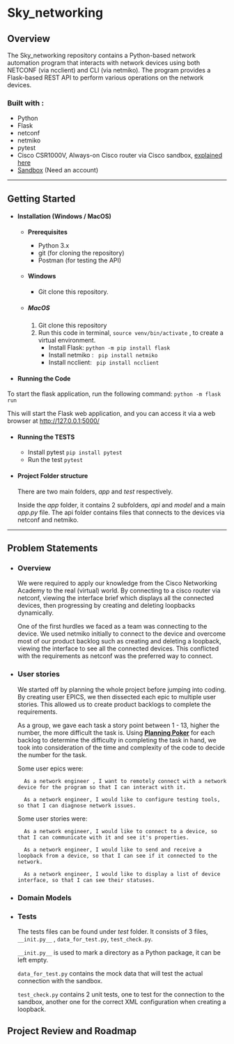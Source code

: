 # Sky_networking

## Overview

The Sky_networking repository contains a Python-based network automation program that interacts with network devices using both NETCONF (via ncclient) and CLI (via netmiko). The program provides a Flask-based REST API to perform various operations on the network devices.

### Built with :

- Python
- Flask
- netconf
- netmiko
- pytest
- Cisco CSR1000V, Always-on Cisco router via Cisco sandbox, [explained here](https://www.cisco.com/c/en/us/products/routers/cloud-services-router-1000v-series/index.html)
- [Sandbox](https://devnetsandbox.cisco.com/RM/Diagram/Index/27d9747a-db48-4565-8d44-df318fce37ad?diagramType=Topology) (Need an account)

---

## Getting Started

- #### Installation (Windows / MacOS)

  - **Prerequisites**

    - Python 3.x
    - git (for cloning the repository)
    - Postman (for testing the API)

  - #### Windows

    - Git clone this repository.

  - ##### MacOS

    1. Git clone this repository
    2. Run this code in terminal, `source venv/bin/activate` , to create a virtual environment.
       - Install Flask: `python -m pip install flask`
       - Install netmiko : ` pip install netmiko`
       - Install ncclient: ` pip install ncclient`

- #### Running the Code

To start the flask application, run the following command: `python -m flask run`

This will start the Flask web application, and you can access it via a web browser at http://127.0.0.1:5000/

- #### Running the TESTS

  - Install pytest `pip install pytest`
  - Run the test `pytest`

- #### Project Folder structure

  There are two main folders, _app_ and _test_ respectively.

  Inside the _app_ folder, it contains 2 subfolders, _api_ and _model_ and a main _app.py_ file. The api folder contains files that connects to the devices via netconf and netmiko.

---

## Problem Statements

- ### Overview

  We were required to apply our knowledge from the Cisco Networking Academy to the real (virtual) world. By connecting to a cisco router via netconf, viewing the interface brief which displays all the connected devices, then progressing by creating and deleting loopbacks dynamically.

  One of the first hurdles we faced as a team was connecting to the device. We used netmiko initially to connect to the device and overcome most of our product backlog such as creating and deleting a loopback, viewing the interface to see all the connected devices. This conflicted with the requirements as netconf was the preferred way to connect.

- ### User stories

  We started off by planning the whole project before jumping into coding. By creating user EPICS, we then dissected each epic to multiple user stories. This allowed us to create product backlogs to complete the requirements.

  As a group, we gave each task a story point between 1 - 13, higher the number, the more difficult the task is. Using [**Planning Poker**](https://planningpokeronline.com/) for each backlog to determine the difficulty in completing the task in hand, we took into consideration of the time and complexity of the code to decide the number for the task.

  Some user epics were:

        As a network engineer , I want to remotely connect with a network device for the program so that I can interact with it.

        As a network engineer, I would like to configure testing tools, so that I can diagnose network issues.

  Some user stories were:

        As a network engineer, I would like to connect to a device, so that I can communicate with it and see it's properties.

        As a network engineer, I would like to send and receive a loopback from a device, so that I can see if it connected to the network.

        As a network engineer, I would like to display a list of device interface, so that I can see their statuses.

- ### Domain Models

- ### Tests

  The tests files can be found under _test_ folder. It consists of 3 files, `__init.py__` , `data_for_test.py`, `test_check.py`.

  `__init.py__` is used to mark a directory as a Python package, it can be left empty.

  `data_for_test.py` contains the mock data that will test the actual connection with the sandbox.

  `test_check.py` contains 2 unit tests, one to test for the connection to the sandbox, another one for the correct XML configuration when creating a loopback.

## Project Review and Roadmap
